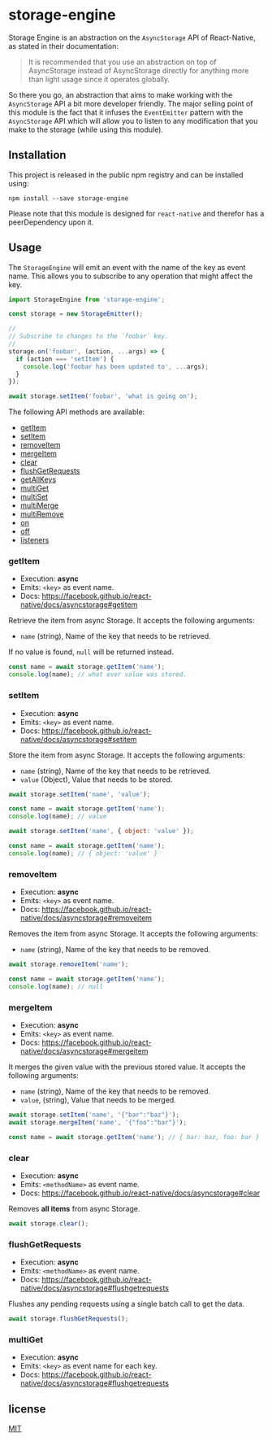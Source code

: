 # storage-engine

Storage Engine is an abstraction on the `AsyncStorage` API of React-Native, as
stated in their documentation:

> It is recommended that you use an abstraction on top of AsyncStorage instead
> of AsyncStorage directly for anything more than light usage since it operates
> globally.

So there you go, an abstraction that aims to make working with the `AsyncStorage`
API a bit more developer friendly. The major selling point of this module is
the fact that it infuses the `EventEmitter` pattern with the `AsyncStorage` API
which will allow you to listen to any modification that you make to the storage
(while using this module).

## Installation

This project is released in the public npm registry and can be installed using:

```
npm install --save storage-engine
```

Please note that this module is designed for `react-native` and therefor has
a peerDependency upon it.

## Usage

The `StorageEngine` will emit an event with the name of the key as event name.
This allows you to subscribe to any operation that might affect the key.

```js
import StorageEngine from 'storage-engine';

const storage = new StorageEmitter();

//
// Subscribe to changes to the `foobar` key.
//
storage.on('foobar', (action, ...args) => {
  if (action === 'setItem') {
    console.log('foobar has been updated to', ...args);
  }
});

await storage.setItem('foobar', 'what is going on');
```

The following API methods are available:

- [getItem](#getItem)
- [setItem](#setItem)
- [removeItem](#removeItem)
- [mergeItem](#mergeItem)
- [clear](#clear)
- [flushGetRequests](#flushgetrequests)
- [getAllKeys](#getallkeys)
- [multiGet](#multiget)
- [multiSet](#multiset)
- [multiMerge](#multimerge)
- [multiRemove](#multiremove)
- [on](#on)
- [off](#off)
- [listeners](#listeners)

### getItem

- Execution: **async**
- Emits: `<key>` as event name.
- Docs: https://facebook.github.io/react-native/docs/asyncstorage#getitem

Retrieve the item from async Storage. It accepts the following arguments:

- `name` (string), Name of the key that needs to be retrieved.

If no value is found, `null` will be returned instead.

```js
const name = await storage.getItem('name');
console.log(name); // what ever value was stored.
```

### setItem

- Execution: **async**
- Emits: `<key>` as event name.
- Docs: https://facebook.github.io/react-native/docs/asyncstorage#setitem

Store the item from async Storage. It accepts the following arguments:

- `name` (string), Name of the key that needs to be retrieved.
- `value` (Object), Value that needs to be stored.

```js
await storage.setItem('name', 'value');

const name = await storage.getItem('name');
console.log(name); // value
```

```js
await storage.setItem('name', { object: 'value' });

const name = await storage.getItem('name');
console.log(name); // { object: 'value' }
```

### removeItem

- Execution: **async**
- Emits: `<key>` as event name.
- Docs: https://facebook.github.io/react-native/docs/asyncstorage#removeitem

Removes the item from async Storage. It accepts the following arguments:

- `name` (string), Name of the key that needs to be removed.

```js
await storage.removeItem('name');

const name = await storage.getItem('name');
console.log(name); // null
```

### mergeItem

- Execution: **async**
- Emits: `<key>` as event name.
- Docs: https://facebook.github.io/react-native/docs/asyncstorage#mergeitem

It merges the given value with the previous stored value. It accepts the following arguments:

- `name` (string), Name of the key that needs to be removed.
- `value`, (string), Value that needs to be merged.

```js
await storage.setItem('name', '{"bar":"baz"}');
await storage.mergeItem('name', '{"foo":"bar"}');

const name = await storage.getItem('name'); // { bar: baz, foo: bar }
```

### clear

- Execution: **async**
- Emits: `<methodName>` as event name.
- Docs: https://facebook.github.io/react-native/docs/asyncstorage#clear

Removes **all items** from async Storage.

```js
await storage.clear();
```

### flushGetRequests

- Execution: **async**
- Emits: `<methodName>` as event name.
- Docs: https://facebook.github.io/react-native/docs/asyncstorage#flushgetrequests

Flushes any pending requests using a single batch call to get the data.

```js
await storage.flushGetRequests();
```

### multiGet

- Execution: **async**
- Emits: `<key>` as event name for each key.
- Docs: https://facebook.github.io/react-native/docs/asyncstorage#flushgetrequests

## license

[MIT](LICENSE)
